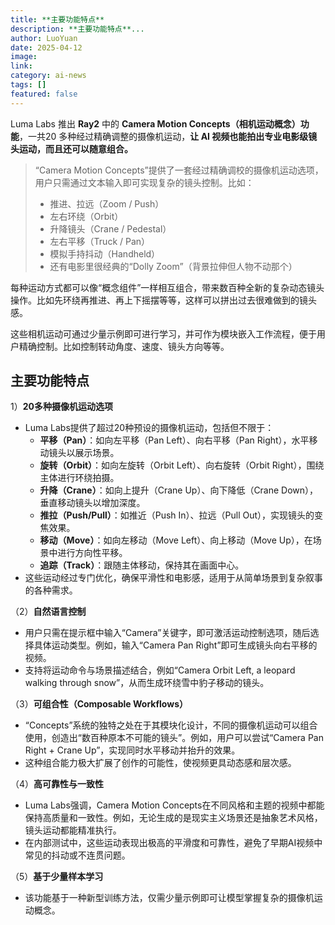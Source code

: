```yaml
---
title: **主要功能特点**
description: **主要功能特点**...
author: LuoYuan
date: 2025-04-12
image: 
link: 
category: ai-news
tags: []
featured: false
---
```

Luma Labs 推出 **Ray2** 中的 **Camera Motion Concepts（相机运动概念）功能**，一共20 多种经过精确调整的摄像机运动，**让 AI 视频也能拍出专业电影级镜头运动，而且还可以随意组合。**

> “Camera Motion Concepts”提供了一套经过精确调校的摄像机运动选项，用户只需通过文本输入即可实现复杂的镜头控制。比如：
>
> - 推进、拉远（Zoom / Push）
> - 左右环绕（Orbit）
> - 升降镜头（Crane / Pedestal）
> - 左右平移（Truck / Pan）
> - 模拟手持抖动（Handheld）
> - 还有电影里很经典的“Dolly Zoom”（背景拉伸但人物不动那个）

每种运动方式都可以像“概念组件”一样相互组合，带来数百种全新的复杂动态镜头操作。比如先环绕再推进、再上下摇摆等等，这样可以拼出过去很难做到的镜头感。

这些相机运动可通过少量示例即可进行学习，并可作为模块嵌入工作流程，便于用户精确控制。比如控制转动角度、速度、镜头方向等等。

## **主要功能特点**

1）**20多种摄像机运动选项**

- Luma Labs提供了超过20种预设的摄像机运动，包括但不限于：
  - **平移（Pan）**：如向左平移（Pan Left）、向右平移（Pan Right），水平移动镜头以展示场景。
  - **旋转（Orbit）**：如向左旋转（Orbit Left）、向右旋转（Orbit Right），围绕主体进行环绕拍摄。
  - **升降（Crane）**：如向上提升（Crane Up）、向下降低（Crane Down），垂直移动镜头以增加深度。
  - **推拉（Push/Pull）**：如推近（Push In）、拉远（Pull Out），实现镜头的变焦效果。
  - **移动（Move）**：如向左移动（Move Left）、向上移动（Move Up），在场景中进行方向性平移。
  - **追踪（Track）**：跟随主体移动，保持其在画面中心。
- 这些运动经过专门优化，确保平滑性和电影感，适用于从简单场景到复杂叙事的各种需求。

（2）**自然语言控制**

- 用户只需在提示框中输入“Camera”关键字，即可激活运动控制选项，随后选择具体运动类型。例如，输入“Camera Pan Right”即可生成镜头向右平移的视频。
- 支持将运动命令与场景描述结合，例如“Camera Orbit Left, a leopard walking through snow”，从而生成环绕雪中豹子移动的镜头。

（3）**可组合性（Composable Workflows）**

- “Concepts”系统的独特之处在于其模块化设计，不同的摄像机运动可以组合使用，创造出“数百种原本不可能的镜头”。例如，用户可以尝试“Camera Pan Right + Crane Up”，实现同时水平移动并抬升的效果。
- 这种组合能力极大扩展了创作的可能性，使视频更具动态感和层次感。

（4）**高可靠性与一致性**

- Luma Labs强调，Camera Motion Concepts在不同风格和主题的视频中都能保持高质量和一致性。例如，无论生成的是现实主义场景还是抽象艺术风格，镜头运动都能精准执行。
- 在内部测试中，这些运动表现出极高的平滑度和可靠性，避免了早期AI视频中常见的抖动或不连贯问题。

（5）**基于少量样本学习**

- 该功能基于一种新型训练方法，仅需少量示例即可让模型掌握复杂的摄像机运动概念。